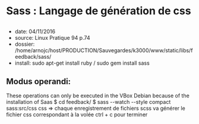 # Sass : Langage de génération de css
##
* date: 04/11/2016
* source: Linux Pratique 94 p.74
* dossier: /home/arnojc/host/PRODUCTION/Sauvegardes/k3000/www/static/libs/feedback/sass/
* install: sudo apt-get install ruby / sudo gem install sass

## Modus operandi:
These operations can only be executed in the VBox Debian because of the installation of Saas
$ cd feedback/
$ sass --watch --style compact sass:src/css css
=> chaque enregistrement de fichiers scss va générer le fichier css correspondant à la volée
ctrl + c pour terminer
